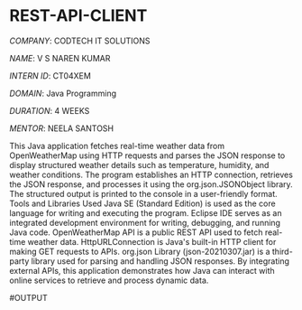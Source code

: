 # REST-API-CLIENT

*COMPANY*: CODTECH IT SOLUTIONS

*NAME*: V S NAREN KUMAR

*INTERN ID*: CT04XEM

*DOMAIN*: Java Programming

*DURATION*: 4 WEEKS

*MENTOR*: NEELA SANTOSH

This Java application fetches real-time weather data from OpenWeatherMap using HTTP requests and parses the JSON response to display structured weather details such as temperature, humidity, and weather conditions. The program establishes an HTTP connection, retrieves the JSON response, and processes it using the org.json.JSONObject library. The structured output is printed to the console in a user-friendly format. Tools and Libraries Used Java SE (Standard Edition) is used as the core language for writing and executing the program. Eclipse IDE serves as an integrated development environment for writing, debugging, and running Java code. OpenWeatherMap API is a public REST API used to fetch real-time weather data. HttpURLConnection is Java's built-in HTTP client for making GET requests to APIs. org.json Library (json-20210307.jar) is a third-party library used for parsing and handling JSON responses. By integrating external APIs, this application demonstrates how Java can interact with online services to retrieve and process dynamic data.

#OUTPUT

